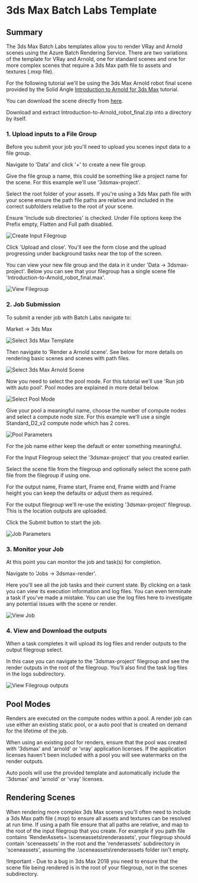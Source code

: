 
# 3ds Max Batch Labs Template

## Summary

The 3ds Max Batch Labs templates allow you to render VRay and Arnold scenes using the Azure Batch Rendering Service.  There are two variations of the template for VRay and Arnold, one for standard scenes and one for more complex scenes that require a 3ds Max path file to assets and textures (.mxp file).

For the following tutorial we'll be using the 3ds Max Arnold robot final scene provided by the Solid Angle [Introduction to Arnold for 3ds Max](https://support.solidangle.com/display/A5AF3DSUG/Introduction+to+Arnold+for+3ds+Max) tutorial.

You can download the scene directly from [here](https://support.solidangle.com/download/attachments/40665256/Introduction-to-Arnold_robot_final.zip?version=1&modificationDate=1490281794000&api=v2).

Download and extract Introduction-to-Arnold_robot_final.zip into a directory by itself.


### 1. Upload inputs to a File Group

Before you submit your job you'll need to upload you scenes input data to a file group.  

Navigate to 'Data' and click '+' to create a new file group.

Give the file group a name, this could be something like a project name for the scene.  For this example we'll use '3dsmax-project'.

Select the root folder of your assets.  If you're using a 3ds Max path file with your scene ensure the path file paths are relative and included in the correct subfolders relative to the root of your scene.

Ensure 'Include sub directories' is checked.  Under File options keep the Prefix empty, Flatten and Full path disabled.

![Create Input Filegroup](images/CreateFilegroup.png)

Click 'Upload and close'.  You'll see the form close and the upload progressing under background tasks near the top of the screen.

You can view your new file group and the data in it under 'Data -> 3dsmax-project'.  Below you can see that your filegroup has a single scene file 'Introduction-to-Arnold_robot_final.max'.

![View Filegroup](images/ViewFilegroupInputs.png)

### 2. Job Submission

To submit a render job with Batch Labs navigate to:

Market -> 3ds Max

![Select 3ds Max Template](images/Market3dsMax.png)

Then navigate to 'Render a Arnold scene'.  See below for more details on rendering basic scenes and scenes with path files.

![Select 3ds Max Arnold Scene](images/Market3dsMax-Arnold.png)

Now you need to select the pool mode.  For this tutorial we'll use 'Run job with auto pool'.  Pool modes are explained in more detail below.

![Select Pool Mode](images/Market3dsMax-PoolInput.png)

Give your pool a meaningful name, choose the number of compute nodes and select a compute node size.  For this example we'll use a single Standard_D2_v2 compute node which has 2 cores.

![Pool Parameters](images/Market3dsMax-PoolInput.png)

For the job name either keep the default or enter something meaningful.

For the Input Filegroup select the '3dsmax-project' that you created earlier.

Select the scene file from the filegroup and optionally select the scene path file from the filegroup if using one.

For the output name, Frame start, Frame end, Frame width and Frame height you can keep the defaults or adjust them as required.

For the output filegroup we'll re-use the existing '3dsmax-project' filegroup.  This is the location outputs are uploaded.

Click the Submit button to start the job.

![Job Parameters](images/Market3dsMax-JobInput.png)

### 3. Monitor your Job

At this point you can monitor the job and task(s) for completion.

Navigate to 'Jobs -> 3dsmax-render'.

Here you'll see all the job tasks and their current state.  By clicking on a task you can view its execution information and log files.  You can even terminate a task if you've made a mistake.  You can use the log files here to investigate any potential issues with the scene or render.

![View Job](images/ViewJob.png)

### 4. View and Download the outputs

When a task completes it will upload its log files and render outputs to the output filegroup select.

In this case you can navigate to the '3dsmax-project' filegroup and see the render outputs in the root of the filegroup.  You'll also find the task log files in the logs subdirectory.

![View Filegroup outputs](images/ViewFilegroupOutputs.png)

## Pool Modes

Renders are executed on the compute nodes within a pool.  A render job can use either an existing static pool, or a auto pool that is created on demand for the lifetime of the job.

When using an existing pool for renders, ensure that the pool was created with '3dsmax' and 'arnold' or 'vray' application licenses.  If the application licenses haven't been included with a pool you will see watermarks on the render outputs.

Auto pools will use the provided template and automatically include the '3dsmax' and 'arnold' or 'vray' licenses.


## Rendering Scenes

When rendering more complex 3ds Max scenes you'll often need to include a 3ds Max path file (.mxp) to ensure all assets and textures can be resolved at run time.  If using a path file ensure that all paths are relative, and map to the root of the input filegroup that you create.  For example if you path file contains 'RenderAssets=.\sceneassets\renderassets', your filegroup should contain 'sceneassets' in the root and the 'renderassets' subdirectory in 'sceneassets', assuming the .\sceneassets\renderassets folder isn't empty.

!Important - Due to a bug in 3ds Max 2018 you need to ensure that the scene file being rendered is in the root of your filegroup, not in the scenes subdirectory.
